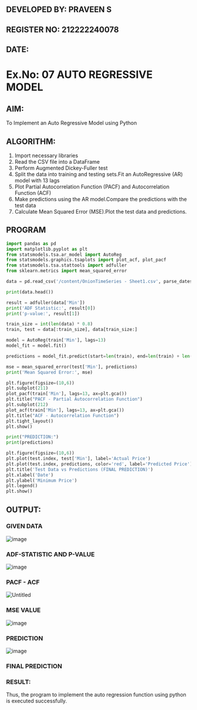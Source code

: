 ## DEVELOPED BY: PRAVEEN S
## REGISTER NO: 212222240078
## DATE:

# Ex.No: 07                                       AUTO REGRESSIVE MODEL

## AIM:
To Implement an Auto Regressive Model using Python
## ALGORITHM:
1. Import necessary libraries
2. Read the CSV file into a DataFrame
3. Perform Augmented Dickey-Fuller test
4. Split the data into training and testing sets.Fit an AutoRegressive (AR) model with 13 lags
5. Plot Partial Autocorrelation Function (PACF) and Autocorrelation Function (ACF)
6. Make predictions using the AR model.Compare the predictions with the test data
7. Calculate Mean Squared Error (MSE).Plot the test data and predictions.
## PROGRAM
```python
import pandas as pd
import matplotlib.pyplot as plt
from statsmodels.tsa.ar_model import AutoReg
from statsmodels.graphics.tsaplots import plot_acf, plot_pacf
from statsmodels.tsa.stattools import adfuller
from sklearn.metrics import mean_squared_error

data = pd.read_csv('/content/OnionTimeSeries - Sheet1.csv', parse_dates=['Date'], index_col='Date')

print(data.head())

result = adfuller(data['Min'])
print('ADF Statistic:', result[0])
print('p-value:', result[1])

train_size = int(len(data) * 0.8)
train, test = data[:train_size], data[train_size:]

model = AutoReg(train['Min'], lags=13)
model_fit = model.fit()

predictions = model_fit.predict(start=len(train), end=len(train) + len(test) - 1, dynamic=False)

mse = mean_squared_error(test['Min'], predictions)
print('Mean Squared Error:', mse)

plt.figure(figsize=(10,6))
plt.subplot(211)
plot_pacf(train['Min'], lags=13, ax=plt.gca())
plt.title("PACF - Partial Autocorrelation Function")
plt.subplot(212)
plot_acf(train['Min'], lags=13, ax=plt.gca())
plt.title("ACF - Autocorrelation Function")
plt.tight_layout()
plt.show()

print("PREDICTION:")
print(predictions)

plt.figure(figsize=(10,6))
plt.plot(test.index, test['Min'], label='Actual Price')
plt.plot(test.index, predictions, color='red', label='Predicted Price')
plt.title('Test Data vs Predictions (FINAL PREDICTION)')
plt.xlabel('Date')
plt.ylabel('Minimum Price')
plt.legend()
plt.show()
```
## OUTPUT:

### GIVEN DATA
![image](https://github.com/user-attachments/assets/0d6ad502-acee-4ca3-bee8-39752d95cb82)

### ADF-STATISTIC AND P-VALUE
![image](https://github.com/user-attachments/assets/34e0d6b2-4edd-4449-a8d8-32579924a9fc)


### PACF - ACF
![Untitled](https://github.com/user-attachments/assets/8f1a9e93-d5bf-4afb-bd44-cb3025f9afa5)

### MSE VALUE
![image](https://github.com/user-attachments/assets/f33a7fd5-94ad-44c9-9161-fb70e4130a5f)


### PREDICTION
![image](https://github.com/user-attachments/assets/238165a2-42b6-4b36-a104-e215f3b0adcd)

### FINAL PREDICTION


### RESULT:
Thus, the program to implement the auto regression function using python is executed successfully.
